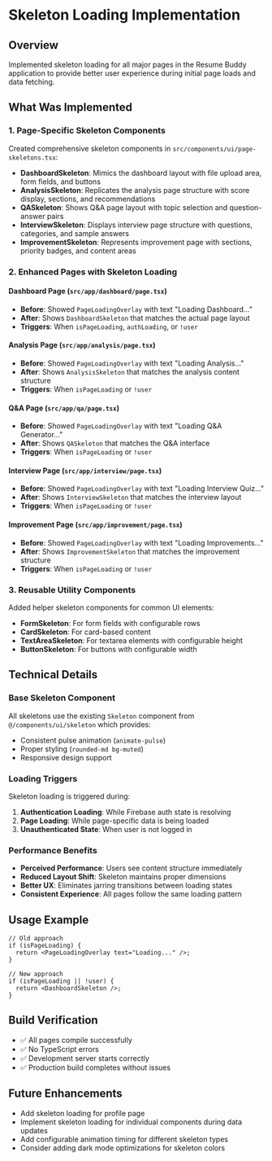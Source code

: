 # Skeleton Loading Implementation

## Overview
Implemented skeleton loading for all major pages in the Resume Buddy application to provide better user experience during initial page loads and data fetching.

## What Was Implemented

### 1. Page-Specific Skeleton Components
Created comprehensive skeleton components in `src/components/ui/page-skeletons.tsx`:

- **DashboardSkeleton**: Mimics the dashboard layout with file upload area, form fields, and buttons
- **AnalysisSkeleton**: Replicates the analysis page structure with score display, sections, and recommendations
- **QASkeleton**: Shows Q&A page layout with topic selection and question-answer pairs
- **InterviewSkeleton**: Displays interview page structure with questions, categories, and sample answers
- **ImprovementSkeleton**: Represents improvement page with sections, priority badges, and content areas

### 2. Enhanced Pages with Skeleton Loading

#### Dashboard Page (`src/app/dashboard/page.tsx`)
- **Before**: Showed `PageLoadingOverlay` with text "Loading Dashboard..."
- **After**: Shows `DashboardSkeleton` that matches the actual page layout
- **Triggers**: When `isPageLoading`, `authLoading`, or `!user`

#### Analysis Page (`src/app/analysis/page.tsx`)
- **Before**: Showed `PageLoadingOverlay` with text "Loading Analysis..."
- **After**: Shows `AnalysisSkeleton` that matches the analysis content structure
- **Triggers**: When `isPageLoading` or `!user`

#### Q&A Page (`src/app/qa/page.tsx`)
- **Before**: Showed `PageLoadingOverlay` with text "Loading Q&A Generator..."
- **After**: Shows `QASkeleton` that matches the Q&A interface
- **Triggers**: When `isPageLoading` or `!user`

#### Interview Page (`src/app/interview/page.tsx`)
- **Before**: Showed `PageLoadingOverlay` with text "Loading Interview Quiz..."
- **After**: Shows `InterviewSkeleton` that matches the interview layout
- **Triggers**: When `isPageLoading` or `!user`

#### Improvement Page (`src/app/improvement/page.tsx`)
- **Before**: Showed `PageLoadingOverlay` with text "Loading Improvements..."
- **After**: Shows `ImprovementSkeleton` that matches the improvement structure
- **Triggers**: When `isPageLoading` or `!user`

### 3. Reusable Utility Components
Added helper skeleton components for common UI elements:

- **FormSkeleton**: For form fields with configurable rows
- **CardSkeleton**: For card-based content
- **TextAreaSkeleton**: For textarea elements with configurable height
- **ButtonSkeleton**: For buttons with configurable width

## Technical Details

### Base Skeleton Component
All skeletons use the existing `Skeleton` component from `@/components/ui/skeleton` which provides:
- Consistent pulse animation (`animate-pulse`)
- Proper styling (`rounded-md bg-muted`)
- Responsive design support

### Loading Triggers
Skeleton loading is triggered during:
1. **Authentication Loading**: While Firebase auth state is resolving
2. **Page Loading**: While page-specific data is being loaded
3. **Unauthenticated State**: When user is not logged in

### Performance Benefits
- **Perceived Performance**: Users see content structure immediately
- **Reduced Layout Shift**: Skeleton maintains proper dimensions
- **Better UX**: Eliminates jarring transitions between loading states
- **Consistent Experience**: All pages follow the same loading pattern

## Usage Example

```tsx
// Old approach
if (isPageLoading) {
  return <PageLoadingOverlay text="Loading..." />;
}

// New approach
if (isPageLoading || !user) {
  return <DashboardSkeleton />;
}
```

## Build Verification
- ✅ All pages compile successfully
- ✅ No TypeScript errors
- ✅ Development server starts correctly
- ✅ Production build completes without issues

## Future Enhancements
- Add skeleton loading for profile page
- Implement skeleton loading for individual components during data updates
- Add configurable animation timing for different skeleton types
- Consider adding dark mode optimizations for skeleton colors